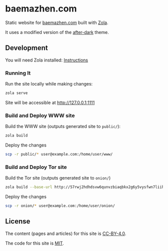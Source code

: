 # baemazhen.com

Static website for [baemazhen.com](https://baemazhen.com) built with [Zola](https://github.com/getzola/zola).

It uses a modified version of the [after-dark](https://github.com/getzola/after-dark) theme.

## Development

You will need Zola installed: [Instructions](https://www.getzola.org/documentation/getting-started/installation/)

### Running It

Run the site locally while making changes:
```bash
zola serve
```

Site will be accessible at http://127.0.0.1:1111

### Build and Deploy WWW site

Build the WWW site (outputs generated site to `public/`):
```bash
zola build
```

Deploy the changes
```bash
scp -r public/* user@example.com:/home/user/www/
```

### Build and Deploy Tor site

Build the Tor site (outputs generated site to `onion/`)
```bash
zola build --base-url http://57rwj2hdhdsvw6qunvzbiaqbkx2g6y5vysfwn7liihamnku7dlamy4yd.onion --output-dir onion
```

Deploy the changes
```bash
scp -r onion/* user@example.com:/home/user/onion/
```

## License

The content (pages and articles) for this site is [CC-BY-4.0](https://creativecommons.org/licenses/by/4.0/). 

The code for this site is [MIT](LICENSE.md). 